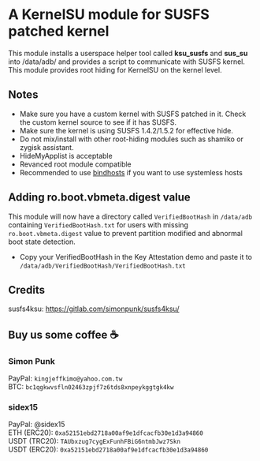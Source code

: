 # A KernelSU module for SUSFS patched kernel #

This module installs a userspace helper tool called **ksu_susfs** and **sus_su** into /data/adb/ and provides a script to communicate with SUSFS kernel.
This module provides root hiding for KernelSU on the kernel level.

## Notes
- Make sure you have a custom kernel with SUSFS patched in it. Check the custom kernel source to see if it has SUSFS.
- Make sure the kernel is using SUSFS 1.4.2/1.5.2 for effective hide.
- Do not mix/install with other root-hiding modules such as shamiko or zygisk assistant.
- HideMyApplist is acceptable
- Revanced root module compatible
- Recommended to use [bindhosts](https://github.com/backslashxx/bindhosts) if you want to use systemless hosts

## Adding ro.boot.vbmeta.digest value
This module will now have a directory called `VerifiedBootHash` in `/data/adb` containing `VerifiedBootHash.txt` for users with missing `ro.boot.vbmeta.digest` value to prevent partition modified and abnormal boot state detection. 
- Copy your VerifiedBootHash in the Key Attestation demo and paste it to `/data/adb/VerifiedBootHash/VerifiedBootHash.txt`

## Credits
susfs4ksu: https://gitlab.com/simonpunk/susfs4ksu/

## Buy us some coffee ☕
### Simon Punk
PayPal: `kingjeffkimo@yahoo.com.tw`
<br>BTC: `bc1qgkwvsfln02463zpjf7z6tds8xnpeykggtgk4kw`
### sidex15
PayPal: @sidex15
<br>ETH (ERC20): `0xa52151ebd2718a00af9e1dfcacfb30e1d3a94860`
<br>USDT (TRC20): `TAUbxzug7cygExFunhFBiG6ntmbJwz7Skn`
<br>USDT (ERC20): 
`0xa52151ebd2718a00af9e1dfcacfb30e1d3a94860`
